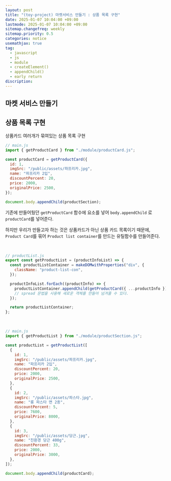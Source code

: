 ```yaml
---
layout: post
title: "(toy-project) 마켓서비스 만들기 : 상품 목록 구현"
date: 2025-01-07 10:04:00 +09:00
lastmode: 2025-01-07 10:04:00 +09:00
sitemap.changefreq: weekly
sitemap.priority: 0.5
categories: notice
usemathjax: true
tag:
  - javascript
  - js
  - module
  - createElement()
  - appendChild()
  - early return
discription:
---
```


## 마켓 서비스 만들기

## 상품 목록 구현

상품카드 여러개가 묶여있는 상품 목록 구현

```js
// main.js
import { getProductCard } from "./module/productCard.js";

const productCard = getProductCard({
  id: 1,
  imgSrc: "/public/assets/파프리카.jpg",
  name: "파프리카 2입",
  discountPercent: 20,
  price: 2000,
  originalPrice: 2500,
});

document.body.appendChild(productSection);
```

기존에 만들어뒀던 `getProductCard` 함수에 요소를 넣어 `body.appendChild` 로 `productCard`를 넣어준다.

하지만 우리가 만들고자 하는 것은 상품카드가 아닌 상품 카드 목록이기 때문에,
`Product Card`를 묶어 `Product list container`를 만드는 유틸함수를 만들어준다.

<br>

```js
// productList.js
export const getProductList = (productInfoList) => {
  const productListContainer = makeDOMwithProperties("div", {
    className: "product-list-con",
  });

  productInfoList.forEach((productInfo) => {
    productListContainer.appendChild(getProductCard({ ...productInfo }));
    // spread 문법을 사용해 새로운 객체를 만들어 넘겨줄 수 있다.
  });

  return productListContainer;
};
```

<br>

```js
// main.js
import { getProductList } from "./module/productSection.js";

const productList = getProductList([
  {
    id: 1,
    imgSrc: "/public/assets/파프리카.jpg",
    name: "파프리카 2입",
    discountPercent: 20,
    price: 2000,
    originalPrice: 2500,
  },
  {
    id: 2,
    imgSrc: "/public/assets/파스타.jpg",
    name: "롱 파스타 면 2종",
    discountPercent: 5,
    price: 7600,
    originalPrice: 8000,
  },
  {
    id: 3,
    imgSrc: "/public/assets/당근.jpg",
    name: "친환경 당근 400g",
    discountPercent: 33,
    price: 2000,
    originalPrice: 3000,
  },
]);

document.body.appendChild(productCard);
```
